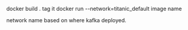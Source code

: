 docker build .
tag it
docker run --network=titanic_default image name

network name based on where kafka deployed.
